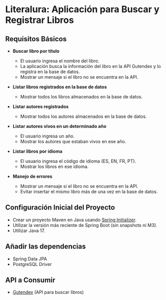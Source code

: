 # Literalura: Aplicación para Buscar y Registrar Libros

## Requisitos Básicos

- **Buscar libro por título**  
    - El usuario ingresa el nombre del libro.  
    - La aplicación busca la información del libro en la API Gutendex y lo registra en la base de datos.  
    - Mostrar un mensaje si el libro no se encuentra en la API.

- **Listar libros registrados en la base de datos**  
    - Mostrar todos los libros almacenados en la base de datos.

- **Listar autores registrados**  
    - Mostrar todos los autores almacenados en la base de datos.

- **Listar autores vivos en un determinado año**  
    - El usuario ingresa un año.  
    - Mostrar los autores que estaban vivos en ese año.

- **Listar libros por idioma**  
    - El usuario ingresa el código de idioma (ES, EN, FR, PT).  
    - Mostrar los libros en ese idioma.

- **Manejo de errores**  
    - Mostrar un mensaje si el libro no se encuentra en la API.  
    - Evitar insertar el mismo libro más de una vez en la base de datos.

## Configuración Inicial del Proyecto

- Crear un proyecto Maven en Java usando [Spring Initializer](https://start.spring.io).  
- Utilizar la versión más reciente de Spring Boot (sin snapshots ni M3).  
- Utilizar Java 17.

## Añadir las dependencias

- Spring Data JPA  
- PostgreSQL Driver  

## API a Consumir

- [Gutendex](https://gutendex.com) (API para buscar libros)
